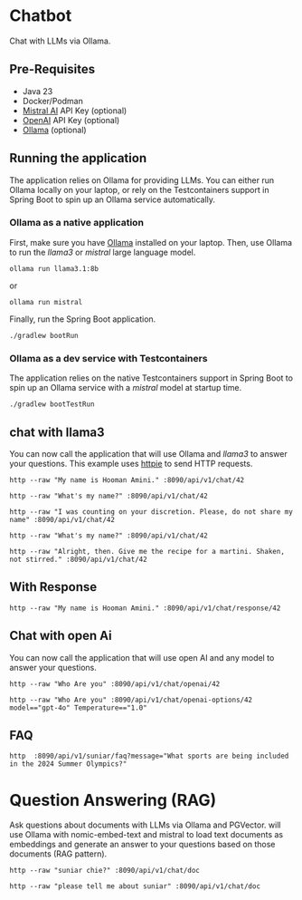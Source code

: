 # Chatbot

Chat with LLMs via Ollama.
## Pre-Requisites

* Java 23
* Docker/Podman
* [Mistral AI](https://console.mistral.ai) API Key (optional)
* [OpenAI](https://platform.openai.com) API Key (optional)
* [Ollama](https://ollama.ai) (optional)


## Running the application

The application relies on Ollama for providing LLMs. You can either run Ollama locally on your laptop, or rely on the Testcontainers support in Spring Boot to spin up an Ollama service automatically.

### Ollama as a native application

First, make sure you have [Ollama](https://ollama.ai) installed on your laptop.
Then, use Ollama to run the _llama3_ or _mistral_ large language model.
```shell
ollama run llama3.1:8b
```
or
```shell
ollama run mistral
```


Finally, run the Spring Boot application.

```shell
./gradlew bootRun
```

### Ollama as a dev service with Testcontainers

The application relies on the native Testcontainers support in Spring Boot to spin up an Ollama service with a _mistral_ model at startup time.

```shell
./gradlew bootTestRun
```

## chat with llama3

You can now call the application that will use Ollama and _llama3_ to answer your questions.
This example uses [httpie](https://httpie.io) to send HTTP requests.

```shell
http --raw "My name is Hooman Amini." :8090/api/v1/chat/42
```

```shell
http --raw "What's my name?" :8090/api/v1/chat/42
```

```shell
http --raw "I was counting on your discretion. Please, do not share my name" :8090/api/v1/chat/42
```

```shell
http --raw "What's my name?" :8090/api/v1/chat/42
```

```shell
http --raw "Alright, then. Give me the recipe for a martini. Shaken, not stirred." :8090/api/v1/chat/42
```

## With Response

```shell
http --raw "My name is Hooman Amini." :8090/api/v1/chat/response/42
```
## Chat with open Ai

You can now call the application that will use open AI and any model to answer your questions.


```shell
http --raw "Who Are you" :8090/api/v1/chat/openai/42
```
```shell
http --raw "Who Are you" :8090/api/v1/chat/openai-options/42 model=="gpt-4o" Temperature=="1.0"
```

## FAQ

```shell
http  :8090/api/v1/suniar/faq?message="What sports are being included in the 2024 Summer Olympics?"
```
# Question Answering (RAG)

Ask questions about documents with LLMs via Ollama and PGVector.
will use Ollama with nomic-embed-text and mistral to load text documents 
as embeddings and generate an answer to your questions based on 
those documents (RAG pattern).


```shell
http --raw "suniar chie?" :8090/api/v1/chat/doc
```

```shell
http --raw "please tell me about suniar" :8090/api/v1/chat/doc
```